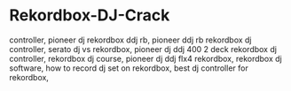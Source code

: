 # Rekordbox-DJ-Crack
controller, pioneer dj rekordbox ddj rb, pioneer ddj rb rekordbox dj controller, serato dj vs rekordbox, pioneer dj ddj 400 2 deck rekordbox dj controller, rekordbox dj course, pioneer dj ddj flx4 rekordbox, rekordbox dj software, how to record dj set on rekordbox, best dj controller for rekordbox,
